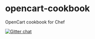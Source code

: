 # opencart-cookbook
OpenCart cookbook for Chef

[![Gitter chat](https://badges.gitter.im/manoelhc/opencart-cookbook.png)](https://gitter.im/manoelhc/opencart-cookbook)
